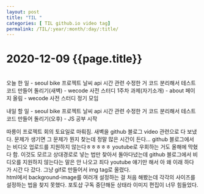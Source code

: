 ```yaml
---
layout: post
title: "TIL "
categories: [ TIL github.io video tag]
permalink: /TIL/:year/:month/:day/:title/
---
```


# 2020-12-09 {{page.title}}
&nbsp;  
오늘 한 일
    - seoul bike 프로젝트 날씨 api 시간 관련 수정한 거 코드 분리해서 테스트코드 만들어 돌리기(새벽)
    - wecode 사전 스터디 1주차 과제(자기소개)
    - about 페이지 올림
    - wecode 사전 스터디 정기 모임

내일 할 일
    - seoul bike 프로젝트 날씨 api 시간 관련 수정한 거 코드 분리해서 테스트코드 만들어 돌리기(오후)
    - JS 공부 시작

따릉이 프로젝트 회의 토요일로 마뤄짐.
새벽을 github 블로그 video 관련으로 다 보냈다. 문제가 생기면 그 문제가 뭔지 찾는데 정말 많은 시간이 든다... github 블로그에서는 비디오 업로드를 지원하지 않는다ㅎㅎㅎㅎㅎ youtube로 우회하는 거도 올해에 막혔다 함. 이것도 모르고 상대경로로 넣는 법만 찾아서 돌아다녔는데 github 블로그에서 비디오를 지원하지 않는다는 말은 안 나오고 죄다 youtube 얘기만 해서 아 왜 이래 하다가 시간 다 갔다. 그냥 gif로 만들어서 img tag로 올렸다.  
html에서 background-image를 여러개 설정하는 걸 처음 해봤는데 각각의 사이즈를 설정하는 법을 찾지 못했다. 포토샵 구독 중단해둔 상태라 이미지 편집이 너무 힘들었다.  